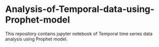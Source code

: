 # Analysis-of-Temporal-data-using-Prophet-model
This repository contains jupyter notebook of Temporal time series data analysis using Prophet model.
